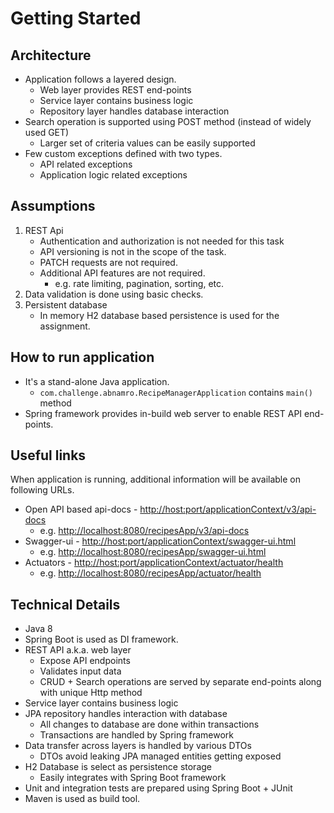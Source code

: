 # Getting Started

## Architecture
- Application follows a layered design.
  - Web layer provides REST end-points
  - Service layer contains business logic
  - Repository layer handles database interaction
- Search operation is supported using POST method (instead of widely used GET)
  - Larger set of criteria values can be easily supported
- Few custom exceptions defined with two types.
  - API related exceptions
  - Application logic related exceptions

## Assumptions
1. REST Api
   - Authentication and authorization is not needed for this task
   - API versioning is not in the scope of the task.
   - PATCH requests are not required.
   - Additional API features are not required.
     - e.g. rate limiting, pagination, sorting, etc.
2. Data validation is done using basic checks.
3. Persistent database
   - In memory H2 database based persistence is used for the assignment.

## How to run application
- It's a stand-alone Java application.
  - `com.challenge.abnamro.RecipeManagerApplication` contains `main()` method
- Spring framework provides in-build web server to enable REST API end-points.

## Useful links
When application is running, additional information will be available on following URLs.
- Open API based api-docs - <http://host:port/applicationContext/v3/api-docs>
   - e.g. <http://localhost:8080/recipesApp/v3/api-docs>
- Swagger-ui - <http://host:port/applicationContext/swagger-ui.html>
   - e.g. <http://localhost:8080/recipesApp/swagger-ui.html>
- Actuators - <http://host:port/applicationContext/actuator/health>
   - e.g. <http://localhost:8080/recipesApp/actuator/health>

## Technical Details
- Java 8
- Spring Boot is used as DI framework.
- REST API a.k.a. web layer
  - Expose API endpoints
  - Validates input data
  - CRUD + Search operations are served by separate end-points along with unique Http method 
- Service layer contains business logic
- JPA repository handles interaction with database
  - All changes to database are done within transactions
  - Transactions are handled by Spring framework
- Data transfer across layers is handled by various DTOs
  - DTOs avoid leaking JPA managed entities getting exposed
- H2 Database is select as persistence storage
  - Easily integrates with Spring Boot framework
- Unit and integration tests are prepared using Spring Boot + JUnit
- Maven is used as build tool.
